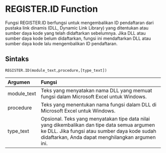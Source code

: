 # REGISTER.ID Function

Fungsi REGISTER.ID berfungsi untuk mengembalikan ID pendaftaran dari pustaka link dinamis \(DLL, Dynamic Link Library\) yang ditentukan atau sumber daya kode yang telah didaftarkan sebelumnya. Jika DLL atau sumber daya kode belum didaftarkan, fungsi ini mendaftarkan DLL atau sumber daya kode lalu mengembalikan ID pendaftaran.

## Sintaks

```text
REGISTER.ID(module_text,procedure,[type_text])
```

| Argumen | Fungsi |
| :--- | :--- |
| module\_text | Teks yang menyatakan nama DLL yang memuat fungsi dalam Microsoft Excel untuk Windows. |
| procedure | Teks yang menentukan nama fungsi dalam DLL di Microsoft Excel untuk Windows. |
| type\_text | Opsional. Teks yang menyatakan tipe data nilai yang dikembalikan dan tipe data semua argumen ke DLL. Jika fungsi atau sumber daya kode sudah didaftarkan, Anda dapat menghilangkan argumen ini. |

